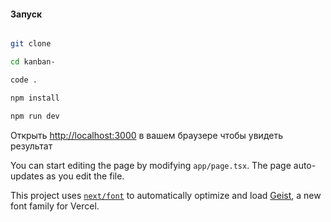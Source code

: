 #### Запуск

```bash

git clone

cd kanban-

code .

npm install

npm run dev

```

Открыть [http://localhost:3000](http://localhost:3000) в вашем браузере чтобы увидеть результат

You can start editing the page by modifying `app/page.tsx`. The page auto-updates as you edit the file.

This project uses [`next/font`](https://nextjs.org/docs/app/building-your-application/optimizing/fonts) to automatically optimize and load [Geist](https://vercel.com/font), a new font family for Vercel.
